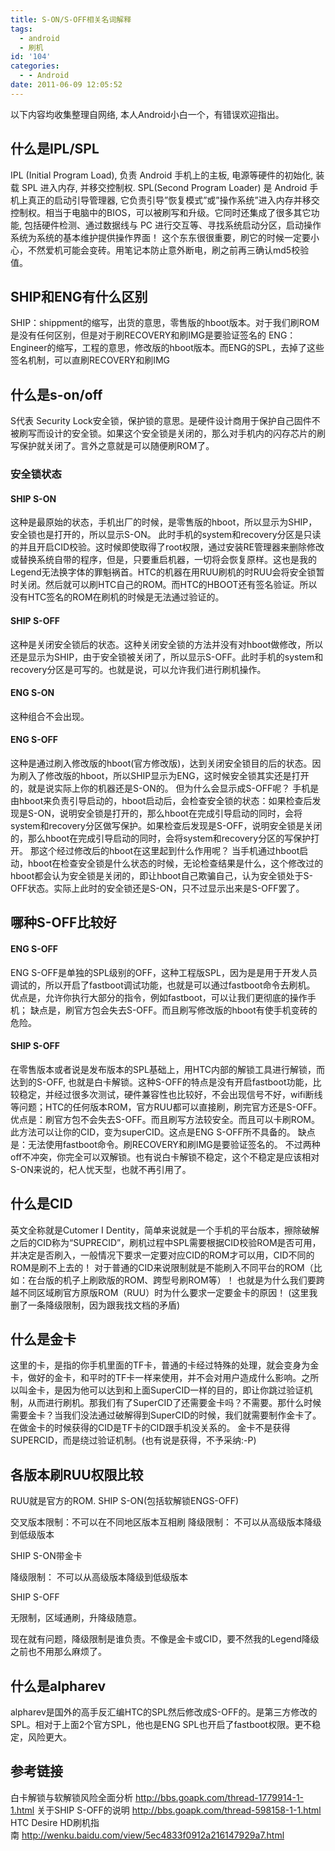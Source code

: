```yaml
---
title: S-ON/S-OFF相关名词解释
tags:
  - android
  - 刷机
id: '104'
categories:
  - - Android
date: 2011-06-09 12:05:52
---
```


以下内容均收集整理自网络, 本人Android小白一个，有错误欢迎指出。

## 什么是IPL/SPL

IPL (Initial Program Load), 负责 Android 手机上的主板, 电源等硬件的初始化, 装载 SPL 进入内存, 并移交控制权. SPL(Second Program Loader) 是 Android 手机上真正的启动引导管理器, 它负责引导”恢复模式”或”操作系统”进入内存并移交控制权。相当于电脑中的BIOS，可以被刷写和升级。它同时还集成了很多其它功能, 包括硬件检测、通过数据线与 PC 进行交互等、寻找系统启动分区，启动操作系统为系统的基本维护提供操作界面！ 这个东东很很重要，刷它的时候一定要小心，不然爱机可能会变砖。用笔记本防止意外断电，刷之前再三确认md5校验值。

## SHIP和ENG有什么区别

SHIP：shippment的缩写，出货的意思，零售版的hboot版本。对于我们刷ROM是没有任何区别，但是对于刷RECOVERY和刷IMG是要验证签名的 ENG：Engineer的缩写，工程的意思，修改版的hboot版本。而ENG的SPL，去掉了这些签名机制，可以直刷RECOVERY和刷IMG

## 什么是s-on/off

S代表 Security Lock安全锁，保护锁的意思。是硬件设计商用于保护自己固件不被刷写而设计的安全锁。如果这个安全锁是关闭的，那么对手机内的闪存芯片的刷写保护就关闭了。言外之意就是可以随便刷ROM了。

### 安全锁状态

#### **SHIP S-ON**

这种是最原始的状态，手机出厂的时候，是零售版的hboot，所以显示为SHIP，安全锁也是打开的，所以显示S-ON。 此时手机的system和recovery分区是只读的并且开启CID校验。这时候即使取得了root权限，通过安装RE管理器来删除修改或替换系统自带的程序，但是，只要重启机器，一切将会恢复原样。这也是我的Legend无法换字体的罪魁祸首。HTC的机器在用RUU刷机的时RUU会将安全锁暂时关闭。然后就可以刷HTC自己的ROM。而HTC的HBOOT还有签名验证。所以没有HTC签名的ROM在刷机的时候是无法通过验证的。

#### **SHIP S-OFF**

这种是关闭安全锁后的状态。这种关闭安全锁的方法并没有对hboot做修改，所以还是显示为SHIP，由于安全锁被关闭了，所以显示S-OFF。此时手机的system和recovery分区是可写的。也就是说，可以允许我们进行刷机操作。

#### **ENG S-ON**

这种组合不会出现。

#### **ENG S-OFF**

这种是通过刷入修改版的hboot(官方修改版)，达到关闭安全锁目的后的状态。因为刷入了修改版的hboot，所以SHIP显示为ENG，这时候安全锁其实还是打开的，就是说实际上你的机器还是S-ON的。 但为什么会显示成S-OFF呢？ 手机是由hboot来负责引导启动的，hboot启动后，会检查安全锁的状态：如果检查后发现是S-ON，说明安全锁是打开的，那么hboot在完成引导启动的同时，会将system和recovery分区做写保护。如果检查后发现是S-OFF，说明安全锁是关闭的，那么hboot在完成引导启动的同时，会将system和recovery分区的写保护打开。 那这个经过修改后的hboot在这里起到什么作用呢？ 当手机通过hboot启动，hboot在检查安全锁是什么状态的时候，无论检查结果是什么，这个修改过的hboot都会认为安全锁是关闭的，即让hboot自己欺骗自己，认为安全锁处于S-OFF状态。实际上此时的安全锁还是S-ON，只不过显示出来是S-OFF罢了。

## 哪种S-OFF比较好

#### **ENG S-OFF**

ENG S-OFF是单独的SPL级别的OFF，这种工程版SPL，因为是是用于开发人员调试的，所以开启了fastboot调试功能，也就是可以通过fastboot命令去刷机。 优点是，允许你执行大部分的指令，例如fastboot，可以让我们更彻底的操作手机； 缺点是，刷官方包会失去S-OFF。而且刷写修改版的hboot有使手机变砖的危险。

#### **SHIP S-OFF**

在零售版本或者说是发布版本的SPL基础上，用HTC内部的解锁工具进行解锁，而达到的S-OFF, 也就是白卡解锁。这种S-OFF的特点是没有开启fastboot功能，比较稳定，并经过很多次测试，硬件兼容性也比较好，不会出现信号不好，wifi断线等问题；HTC的任何版本ROM，官方RUU都可以直接刷，刷完官方还是S-OFF。 优点是：刷官方包不会失去S-OFF。而且刷写方法较安全。而且可以卡刷ROM。此方法可以让你的CID，变为superCID。这点是ENG S-OFF所不具备的。 缺点是：无法使用fastboot命令。刷RECOVERY和刷IMG是要验证签名的。 不过两种off不冲突，你完全可以双解锁。也有说白卡解锁不稳定，这个不稳定是应该相对S-ON来说的，杞人忧天型，也就不再引用了。

## 什么是CID

英文全称就是Cutomer I Dentity，简单来说就是一个手机的平台版本，擦除破解之后的CID称为“SUPRECID”，刷机过程中SPL需要根据CID校验ROM是否可用，并决定是否刷入，一般情况下要求一定要对应CID的ROM才可以用，CID不同的ROM是刷不上去的！ 对于普通的CID来说限制就是不能刷入不同平台的ROM（比如：在台版的机子上刷欧版的ROM、跨型号刷ROM等）！ 也就是为什么我们要跨越不同区域刷官方原版ROM（RUU）时为什么要求一定要金卡的原因！ (这里我删了一条降级限制，因为跟我找文档的矛盾)

## 什么是金卡

这里的卡，是指的你手机里面的TF卡，普通的卡经过特殊的处理，就会变身为金卡，做好的金卡，和平时的TF卡一样来使用，并不会对用户造成什么影响。之所以叫金卡，是因为他可以达到和上面SuperCID一样的目的，即让你跳过验证机制，从而进行刷机。那我们有了SuperCID了还需要金卡吗？不需要。那什么时候需要金卡？当我们没法通过破解得到SuperCID的时候，我们就需要制作金卡了。在做金卡的时候获得的CID是TF卡的CID跟手机没关系的。 金卡不是获得SUPERCID，而是绕过验证机制。(也有说是获得，不予采纳:-P)

## 各版本刷RUU权限比较

RUU就是官方的ROM. SHIP S-ON(包括软解锁ENGS-OFF)

交叉版本限制：不可以在不同地区版本互相刷 降级限制： 不可以从高级版本降级到低级版本

SHIP S-ON带金卡

降级限制： 不可以从高级版本降级到低级版本

SHIP S-OFF

无限制，区域通刷，升降级随意。

现在就有问题，降级限制是谁负责。不像是金卡或CID，要不然我的Legend降级之前也不用那么麻烦了。

## 什么是alpharev

alpharev是国外的高手反汇编HTC的SPL然后修改成S-OFF的。是第三方修改的SPL。相对于上面2个官方SPL，他也是ENG SPL也开启了fastboot权限。更不稳定，风险更大。

## 参考链接

白卡解锁与软解锁风险全面分析 http://bbs.goapk.com/thread-1779914-1-1.html 关于SHIP S-OFF的说明 http://bbs.goapk.com/thread-598158-1-1.html HTC Desire HD刷机指南 http://wenku.baidu.com/view/5ec4833f0912a216147929a7.html